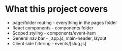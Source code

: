 # What this project covers
- page/folder routing - everything in the pages folder
- React components - components folder
- Scoped styling - components/event-item
- General nav bar - _app.js, main-header, layout
- Client side filtering - events/[slug.js]